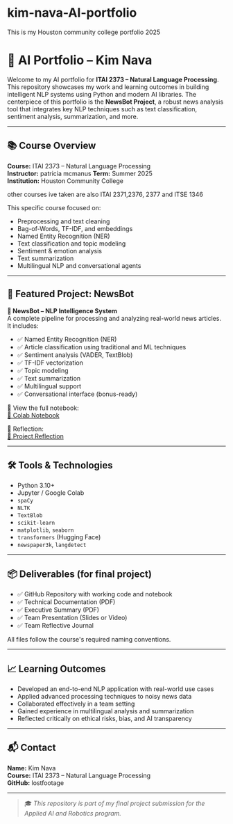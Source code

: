 # kim-nava-AI-portfolio
This is my Houston community college portfolio 2025
# 🧠 AI Portfolio – Kim Nava

Welcome to my AI portfolio for **ITAI 2373 – Natural Language Processing**. This repository showcases my work and learning outcomes in building intelligent NLP systems using Python and modern AI libraries. The centerpiece of this portfolio is the **NewsBot Project**, a robust news analysis tool that integrates key NLP techniques such as text classification, sentiment analysis, summarization, and more.

---

## 📚 Course Overview

**Course:** ITAI 2373 – Natural Language Processing  
**Instructor:** patricia mcmanus 
**Term:** Summer 2025  
**Institution:** Houston Community College

other courses ive taken are also ITAI 2371,2376, 2377 and ITSE 1346 

This specific course focused on:
- Preprocessing and text cleaning
- Bag-of-Words, TF-IDF, and embeddings
- Named Entity Recognition (NER)
- Text classification and topic modeling
- Sentiment & emotion analysis
- Text summarization
- Multilingual NLP and conversational agents

---

## 🚀 Featured Project: NewsBot

**📰 NewsBot – NLP Intelligence System**  
A complete pipeline for processing and analyzing real-world news articles. It includes:
- ✅ Named Entity Recognition (NER)
- ✅ Article classification using traditional and ML techniques
- ✅ Sentiment analysis (VADER, TextBlob)
- ✅ TF-IDF vectorization
- ✅ Topic modeling
- ✅ Text summarization
- ✅ Multilingual support
- ✅ Conversational interface (bonus-ready)

📁 View the full notebook:  
[🔗 Colab Notebook](https://colab.research.google.com/github/imid12/miniature-eureka-Group5/blob/main/ITAI2373-NewsBot-Midterm/KimberlyNavarrete/notebooks/Midterm_NewsBot_Intelligence_System_Group_5_KimberlyNavarrete_ITAI2373.ipynb)

📄 Reflection:  
[🔗 Project Reflection](https://github.com/imid12/miniature-eureka-Group5/blob/main/ITAI2373-NewsBot-Midterm/KimberlyNavarrete/Reflection)

---

## 🛠️ Tools & Technologies

- Python 3.10+
- Jupyter / Google Colab
- `spaCy`
- `NLTK`
- `TextBlob`
- `scikit-learn`
- `matplotlib`, `seaborn`
- `transformers` (Hugging Face)
- `newspaper3k`, `langdetect`

---

## 📦 Deliverables (for final project)

- ✅ GitHub Repository with working code and notebook
- ✅ Technical Documentation (PDF)
- ✅ Executive Summary (PDF)
- ✅ Team Presentation (Slides or Video)
- ✅ Team Reflective Journal

All files follow the course's required naming conventions.

---

## 📈 Learning Outcomes

- Developed an end-to-end NLP application with real-world use cases  
- Applied advanced processing techniques to noisy news data  
- Collaborated effectively in a team setting  
- Gained experience in multilingual analysis and summarization  
- Reflected critically on ethical risks, bias, and AI transparency

---

## 📬 Contact

**Name:** Kim Nava  
**Course:** ITAI 2373 – Natural Language Processing  
**GitHub:** lostfootage

---

> 🎓 *This repository is part of my final project submission for the Applied AI and Robotics program.*
